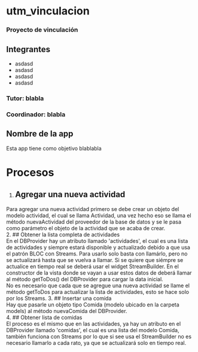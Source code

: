 # utm_vinculacion

### Proyecto de vinculación

## Integrantes
- asdasd
- asdasd
- asdasd
- asdasd

### Tutor: blabla
### Coordinador: blabla


## Nombre de la app

Esta app tiene como objetivo blablabla

# Procesos  
1. ## Agregar una nueva actividad  
Para agregar una nueva actividad primero se debe crear un objeto del modelo actividad, el cual se llama Actividad, una vez hecho eso se llama el método nuevaActividad del proveedor de la base de datos y se le pasa como parámetro el objeto de la actividad que se acaba de crear.  
2. ## Obtener la lista completa de actividades  
En el DBProvider hay un atributo llamado 'actividades', el cual es una lista de actividades y siempre estará disponible y actualizado debido a que usa el patrón BLOC con Streams. Para usarlo solo basta con llamárlo, pero no se actualizará hasta que se vuelva a llamar. Si se quiere que siémpre se actualice en tiempo real se deberá usar el widget StreamBuilder. 
En el constructor de la vista donde se vayan a usar estos datos de deberá llamar al método getToDos() del DBProvider para cargar la data inicial.  
No es necesario que cada que se agregue una nueva actividad se llame el método getToDos para actualizar la lista de actividades, esto se hace solo por los Streams. 
3. ## Insertar una comida  
Hay que pasarle un objeto tipo Comida (modelo ubicado en la carpeta models) al método nuevaComida del DBProvider.  
4. ## Obtener lista de comidas  
El proceso es el mismo que en las actividades, ya hay un atributo en el DBProvider llamado 'comidas', el cual es una lista del modelo Comida, también funciona con Streams por lo que si see usa el StreamBuilder no es necesario llamarlo a cada rato, ya que se actualizará solo en tiempo real. 

